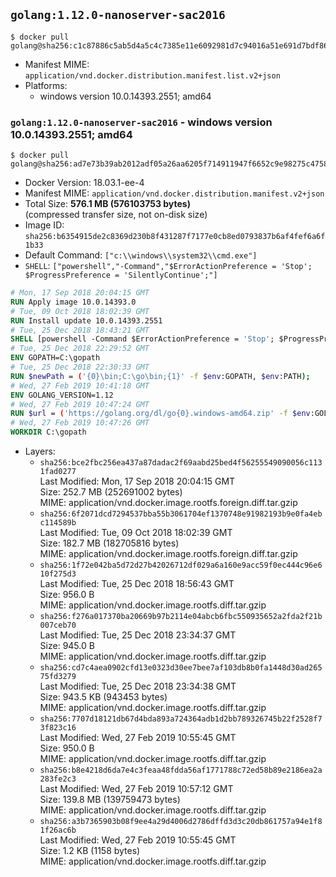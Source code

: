 ## `golang:1.12.0-nanoserver-sac2016`

```console
$ docker pull golang@sha256:c1c87886c5ab5d4a5c4c7385e11e6092981d7c94016a51e691d7bdf8687de366
```

-	Manifest MIME: `application/vnd.docker.distribution.manifest.list.v2+json`
-	Platforms:
	-	windows version 10.0.14393.2551; amd64

### `golang:1.12.0-nanoserver-sac2016` - windows version 10.0.14393.2551; amd64

```console
$ docker pull golang@sha256:ad7e73b39ab2012adf05a26aa6205f714911947f6652c9e98275c4758313c072
```

-	Docker Version: 18.03.1-ee-4
-	Manifest MIME: `application/vnd.docker.distribution.manifest.v2+json`
-	Total Size: **576.1 MB (576103753 bytes)**  
	(compressed transfer size, not on-disk size)
-	Image ID: `sha256:b6354915de2c8369d230b8f431287f7177e0cb8ed0793837b6af4fef6a6f1b33`
-	Default Command: `["c:\\windows\\system32\\cmd.exe"]`
-	`SHELL`: `["powershell","-Command","$ErrorActionPreference = 'Stop'; $ProgressPreference = 'SilentlyContinue';"]`

```dockerfile
# Mon, 17 Sep 2018 20:04:15 GMT
RUN Apply image 10.0.14393.0
# Tue, 09 Oct 2018 18:02:39 GMT
RUN Install update 10.0.14393.2551
# Tue, 25 Dec 2018 18:43:21 GMT
SHELL [powershell -Command $ErrorActionPreference = 'Stop'; $ProgressPreference = 'SilentlyContinue';]
# Tue, 25 Dec 2018 22:29:52 GMT
ENV GOPATH=C:\gopath
# Tue, 25 Dec 2018 22:30:33 GMT
RUN $newPath = ('{0}\bin;C:\go\bin;{1}' -f $env:GOPATH, $env:PATH); 	Write-Host ('Updating PATH: {0}' -f $newPath); 	setx /M PATH $newPath;
# Wed, 27 Feb 2019 10:41:18 GMT
ENV GOLANG_VERSION=1.12
# Wed, 27 Feb 2019 10:47:24 GMT
RUN $url = ('https://golang.org/dl/go{0}.windows-amd64.zip' -f $env:GOLANG_VERSION); 	Write-Host ('Downloading {0} ...' -f $url); 	Invoke-WebRequest -Uri $url -OutFile 'go.zip'; 		$sha256 = '880ced1aecef08b3471a84381b6c7e2c0e846b81dd97ecb629b534d941f282bd'; 	Write-Host ('Verifying sha256 ({0}) ...' -f $sha256); 	if ((Get-FileHash go.zip -Algorithm sha256).Hash -ne $sha256) { 		Write-Host 'FAILED!'; 		exit 1; 	}; 		Write-Host 'Expanding ...'; 	Expand-Archive go.zip -DestinationPath C:\; 		Write-Host 'Verifying install ("go version") ...'; 	go version; 		Write-Host 'Removing ...'; 	Remove-Item go.zip -Force; 		Write-Host 'Complete.';
# Wed, 27 Feb 2019 10:47:26 GMT
WORKDIR C:\gopath
```

-	Layers:
	-	`sha256:bce2fbc256ea437a87dadac2f69aabd25bed4f56255549090056c1131fad0277`  
		Last Modified: Mon, 17 Sep 2018 20:04:15 GMT  
		Size: 252.7 MB (252691002 bytes)  
		MIME: application/vnd.docker.image.rootfs.foreign.diff.tar.gzip
	-	`sha256:6f2071dcd7294537bba55b3061704ef1370748e91982193b9e0fa4ebc114589b`  
		Last Modified: Tue, 09 Oct 2018 18:02:39 GMT  
		Size: 182.7 MB (182705816 bytes)  
		MIME: application/vnd.docker.image.rootfs.foreign.diff.tar.gzip
	-	`sha256:1f72e042ba5d72d27b42026712df029a6a160e9acc59f0ec444c96e610f275d3`  
		Last Modified: Tue, 25 Dec 2018 18:56:43 GMT  
		Size: 956.0 B  
		MIME: application/vnd.docker.image.rootfs.diff.tar.gzip
	-	`sha256:f276a017370ba20669b97b2114e04abcb6fbc550935652a2fda2f21b007ceb70`  
		Last Modified: Tue, 25 Dec 2018 23:34:37 GMT  
		Size: 945.0 B  
		MIME: application/vnd.docker.image.rootfs.diff.tar.gzip
	-	`sha256:cd7c4aea0902cfd13e0323d30ee7bee7af103db8b0fa1448d30ad26575fd3279`  
		Last Modified: Tue, 25 Dec 2018 23:34:38 GMT  
		Size: 943.5 KB (943453 bytes)  
		MIME: application/vnd.docker.image.rootfs.diff.tar.gzip
	-	`sha256:7707d18121db67d4bda893a724364adb1d2bb789326745b22f2528f73f823c16`  
		Last Modified: Wed, 27 Feb 2019 10:55:45 GMT  
		Size: 950.0 B  
		MIME: application/vnd.docker.image.rootfs.diff.tar.gzip
	-	`sha256:b8e4218d6da7e4c3feaa48fdda56af1771788c72ed58b89e2186ea2a283fe2c3`  
		Last Modified: Wed, 27 Feb 2019 10:57:12 GMT  
		Size: 139.8 MB (139759473 bytes)  
		MIME: application/vnd.docker.image.rootfs.diff.tar.gzip
	-	`sha256:a3b7365903b08f9ee4a29d4006d2786dffd3d3c20db861757a94e1f81f26ac6b`  
		Last Modified: Wed, 27 Feb 2019 10:55:45 GMT  
		Size: 1.2 KB (1158 bytes)  
		MIME: application/vnd.docker.image.rootfs.diff.tar.gzip
